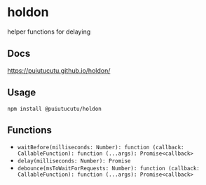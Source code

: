 # holdon

helper functions for delaying

## Docs

https://puiutucutu.github.io/holdon/

## Usage

```
npm install @puiutucutu/holdon
```

## Functions

* `waitBefore(milliseconds: Number): function (callback: CallableFunction): function (...args): Promise<callback>`
* `delay(milliseconds: Number): Promise`
* `debounce(msToWaitForRequests: Number): function (callback: CallableFunction): function (...args): Promise<callback>`